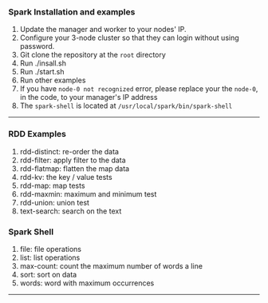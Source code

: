 ### Spark Installation and examples 

1. Update the manager and worker to your nodes' IP.
2. Configure your 3-node cluster so that they can login without using password.
3. Git clone the repository at the `root` directory
4. Run ./insall.sh
5. Run ./start.sh
6. Run other examples
7. If you have `node-0 not recognized` error, please replace your the `node-0`, in the code, to your manager's IP address
8. The `spark-shell` is located at `/usr/local/spark/bin/spark-shell`


---

### RDD Examples

1. rdd-distinct: re-order the data
2. rdd-filter: apply filter to the data
3. rdd-flatmap: flatten the map data
4. rdd-kv: the key / value tests
5. rdd-map: map tests
6. rdd-maxmin: maximum and minimum test
7. rdd-union: union test
8. text-search: search on the text


### Spark Shell

1. file: file operations
2. list: list operations
3. max-count: count the maximum number of words a line 
4. sort: sort on data
5. words: word with maximum occurrences



---